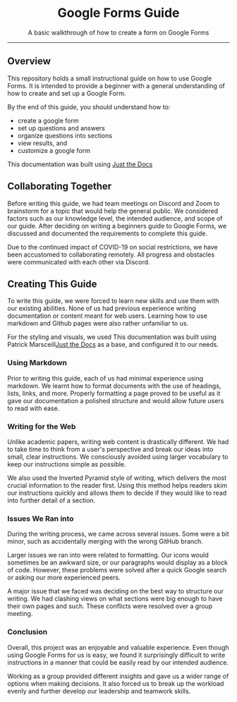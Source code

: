 <h1 align="center">Google Forms Guide</h1>

<p align="center">A basic walkthrough of how to create a form on Google Forms</p>

<hr>


## Overview

This repository holds a small instructional guide on how to use Google Forms. It is intended to provide a beginner with a general understanding of how to create and set up a Google Form.

By the end of this guide, you should understand how to:
- create a google form
- set up questions and answers
- organize questions into sections
- view results, and
- customize a google form

This documentation was built using [Just the Docs](https://github.com/pmarsceill/just-the-docs)

## Collaborating Together

Before writing this guide, we had team meetings on Discord and Zoom to brainstorm for a topic that would help the general public. We considered factors such as our knowledge level, the intended audience, and scope of our guide. After deciding on writing a beginners guide to Google Forms, we discussed and documented the requirements to complete this guide.

Due to the continued impact of COVID-19 on social restrictions, we have been accustomed to collaborating remotely. All progress and obstacles were communicated with each other via Discord.

## Creating This Guide

To write this guide, we were forced to learn new skills and use them with our existing abilities. None of us had previous experience writing documentation or content meant for web users. Learning how to use markdown and Github pages were also rather unfamiliar to us.

For the styling and visuals, we used This documentation was built using Patrick Marsceill[Just the Docs](https://github.com/pmarsceill/just-the-docs) as a base, and configured it to our needs.

### Using Markdown

Prior to writing this guide, each of us had minimal experience using markdown. We learnt how to format documents with the use of headings, lists, links, and more. Properly formatting a page proved to be useful as it gave our documentation a polished structure and would allow future users to read with ease.

### Writing for the Web

Unlike academic papers, writing web content is drastically different. We had to take time to think from a user's perspective and break our ideas into small, clear instructions. We consciously avoided using larger vocabulary to keep our instructions simple as possible.

We also used the Inverted Pyramid style of writing, which delivers the most crucial information to the reader first. Using this method helps readers skim our instructions quickly and allows them to decide if they would like to read into further detail of a section.

### Issues We Ran into

During the writing process, we came across several issues. Some were a bit minor, such as accidentally merging with the wrong GitHub branch.

Larger issues we ran into were related to formatting. Our icons would sometimes be an awkward size, or our paragraphs would display as a block of code. However, these problems were solved after a quick Google search or asking our more experienced peers.

A major issue that we faced was deciding on the best way to structure our writing. We had clashing views on what sections were big enough to have their own pages and such. These conflicts were resolved over a group meeting.

### Conclusion

Overall, this project was an enjoyable and valuable experience. Even though using Google Forms for us is easy, we found it surprisingly difficult to write instructions in a manner that could be easily read by our intended audience.

Working as a group provided different insights and gave us a wider range of options when making decisions. It also forced us to break up the workload evenly and further develop our leadership and teamwork skills.
